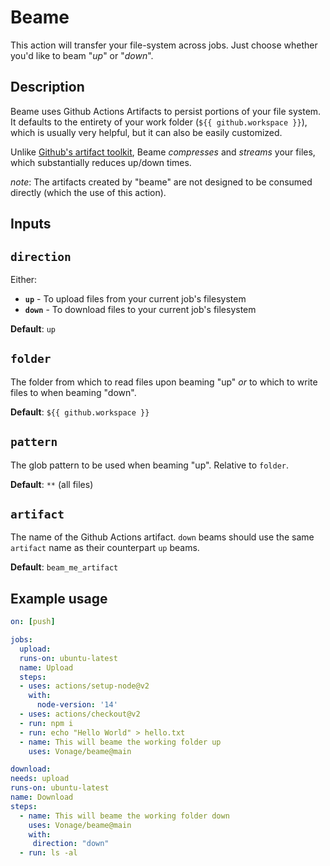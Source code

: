 # Beame

This action will transfer your file-system across jobs. Just choose whether you'd like to beam "_up_" or "_down_".

## Description

Beame uses Github Actions Artifacts to persist portions of your file system. It defaults to the entirety of your work folder (`${{ github.workspace }}`), which is usually very helpful, but it can also be easily customized.

Unlike [Github's artifact toolkit](https://github.com/actions/toolkit/tree/main/packages/artifact), Beame _compresses_ and _streams_ your files, which substantially reduces up/down times.

_note_: The artifacts created by "beame" are not designed to be consumed directly (which the use of this action).

## Inputs

## `direction`

Either:

* **`up`** - To upload files from your current job's filesystem
* **`down`** - To download files to your current job's filesystem

**Default**: `up`

## `folder`

The folder from which to read files upon beaming "up" _or_ to which to write files to when beaming "down".

**Default**: `${{ github.workspace }}`

## `pattern`

The glob pattern to be used when beaming "up". Relative to `folder`.

**Default**: `**` (all files)

## `artifact`

The name of the Github Actions artifact. `down` beams should use the same `artifact` name as their counterpart `up` beams.

**Default**: `beam_me_artifact`

## Example usage
```yaml
on: [push]

jobs:
  upload:
  runs-on: ubuntu-latest
  name: Upload
  steps:
  - uses: actions/setup-node@v2
    with:
      node-version: '14'
  - uses: actions/checkout@v2
  - run: npm i
  - run: echo "Hello World" > hello.txt
  - name: This will beame the working folder up
    uses: Vonage/beame@main

download:
needs: upload
runs-on: ubuntu-latest
name: Download
steps:
  - name: This will beame the working folder down
    uses: Vonage/beame@main
    with:
     direction: "down"
  - run: ls -al
```


